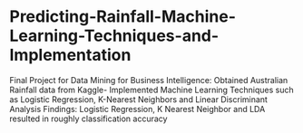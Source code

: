 # Predicting-Rainfall-Machine-Learning-Techniques-and-Implementation
Final Project for Data Mining for Business Intelligence: Obtained Australian Rainfall data from Kaggle- Implemented Machine Learning Techniques such as Logistic Regression, K-Nearest Neighbors and Linear Discriminant Analysis
Findings: Logistic Regression, K Nearest Neighbor and LDA resulted in roughly classification accuracy 
